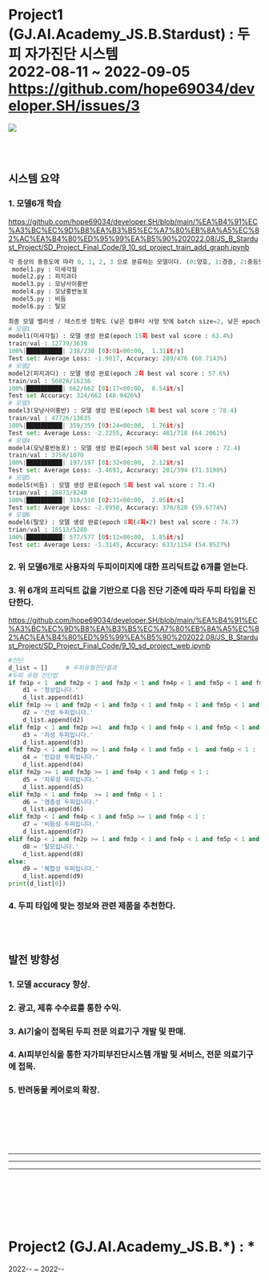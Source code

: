 # Project1 (GJ.AI.Academy_JS.B.Stardust) : 두피 자가진단 시스템 <br> 2022-08-11 ~ 2022-09-05 https://github.com/hope69034/developer.SH/issues/3
<img src="https://user-images.githubusercontent.com/108075604/188791960-6ca55e8f-757e-4b4e-ae9a-65ace5d6c754.gif"> 


<br><br>
## 시스템 요약

### 1. 모델6개 학습
https://github.com/hope69034/developer.SH/blob/main/%EA%B4%91%EC%A3%BC%EC%9D%B8%EA%B3%B5%EC%A7%80%EB%8A%A5%EC%82%AC%EA%B4%80%ED%95%99%EA%B5%90%202022.08/JS_B_Stardust_Project/SD_Project_Final_Code/9_10_sd_project_train_add_graph.ipynb
```python
각 증상의 중증도에 따라 0, 1, 2, 3 으로 분류하는 모델이다. (0:양호, 1:경증, 2:중등도, 3:중증) 
 model1.py : 미세각질       
 model2.py : 피지과다     
 model3.py : 모낭사이홍반   
 model4.py : 모낭홍반농포   
 model5.py : 비듬         
 model6.py : 탈모
 
최종 모델 벨리셋 / 테스트셋 정확도 (낮은 컴퓨터 사양 탓에 batch size=2, 낮은 epochs 로 학습)
# 모델1
model1(미세각질) : 모델 생성 완료(epoch 15회 best val score : 63.4%)
train/val : 12739/3639
100%|██████████| 238/238 [03:01<00:00,  1.31it/s]
Test set: Average Loss: -1.9017, Accuracy: 289/476 (60.7143%)
# 모델2
model2(피지과다) : 모델 생성 완료(epoch 2회 best val score : 57.6%)
train/val : 56826/16236
100%|██████████| 662/662 [01:17<00:00,  8.54it/s]
Test set Accuracy: 324/662 (48.9426%)
# 모델3
model3(모낭사이홍반) : 모델 생성 완료(epoch 5회 best val score : 78.4)
train/val : 47726/13635
100%|██████████| 359/359 [03:24<00:00,  1.76it/s]
Test set: Average Loss: -2.2255, Accuracy: 461/718 (64.2061%)
# 모델4
model4(모낭홍반농포) : 모델 생성 완료(epoch 50회 best val score : 72.4)
train/val : 3750/1070
100%|██████████| 197/197 [01:32<00:00,  2.12it/s]
Test set: Average Loss: -3.4693, Accuracy: 281/394 (71.3198%)
# 모델5
model5(비듬) : 모델 생성 완료(epoch 5회 best val score : 73.4)
trian/val : 28873/8248
100%|██████████| 310/310 [02:31<00:00,  2.05it/s]
Test set: Average Loss: -2.0950, Accuracy: 370/620 (59.6774%)
# 모델6
model6(탈모) : 모델 생성 완료(epoch 8회(4회×2) best val score : 74.7)
trian/val : 18513/5288
100%|██████████| 577/577 [05:12<00:00,  1.85it/s]
Test set: Average Loss: -1.3145, Accuracy: 633/1154 (54.8527%)
```
### 2. 위 모델6개로 사용자의 두피이미지에 대한 프리딕트값 6개를 얻는다.

### 3. 위 6개의 프리딕트 값을 기반으로 다음 진단 기준에 따라 두피 타입을 진단한다.
https://github.com/hope69034/developer.SH/blob/main/%EA%B4%91%EC%A3%BC%EC%9D%B8%EA%B3%B5%EC%A7%80%EB%8A%A5%EC%82%AC%EA%B4%80%ED%95%99%EA%B5%90%202022.08/JS_B_Stardust_Project/SD_Project_Final_Code/9_10_sd_project_web.ipynb

```python
#진단
d_list = []     # 두피유형진단결과
#두피 유형 진단법                    
if fm1p < 1  and fm2p < 1 and fm3p < 1 and fm4p < 1 and fm5p < 1 and fm6p < 1 :
    d1 = '정상입니다.'
    d_list.append(d1)
elif fm1p >= 1 and fm2p < 1 and fm3p < 1 and fm4p < 1 and fm5p < 1 and fm6p < 1 :
    d2 = '건성 두피입니다.' 
    d_list.append(d2)
elif fm1p < 1 and fm2p >=1  and fm3p < 1 and fm4p < 1 and fm5p < 1 and fm6p < 1 :
    d3 = '지성 두피입니다.'
    d_list.append(d3)
elif fm2p < 1 and fm3p >= 1 and fm4p < 1 and fm5p < 1  and fm6p < 1 :
    d4 = '민감성 두피입니다.'
    d_list.append(d4)
elif fm2p >= 1 and fm3p >= 1 and fm4p < 1 and fm6p < 1 :
    d5 = '지루성 두피입니다.'
    d_list.append(d5)
elif fm3p < 1 and fm4p  >= 1 and fm6p < 1 :
    d6 = '염증성 두피입니다.'
    d_list.append(d6)
elif fm3p < 1 and fm4p < 1 and fm5p >= 1 and fm6p < 1 :
    d7 = '비듬성 두피입니다.'
    d_list.append(d7)
elif fm1p < 1 and fm2p >= 1 and fm3p < 1 and fm4p < 1 and fm5p < 1 and fm6p >= 1 :
    d8 = '탈모입니다.'
    d_list.append(d8)
else:
    d9 = '복합성 두피입니다.'
    d_list.append(d9)
print(d_list[0])
``` 
        
### 4. 두피 타입에 맞는 정보와 관련 제품을 추천한다.

<br><br>
## 발전 방향성

### 1. 모델 accuracy 향상.
### 2. 광고, 제휴 수수료를 통한 수익.
### 3. AI기술이 접목된 두피 전문 의료기구 개발 및 판매.
### 4. AI피부인식을 통한 자가피부진단시스템 개발 및 서비스, 전문 의료기구에 접목.
### 5. 반려동물 케어로의 확장.

<br><br><br><br><br>
<hr><hr><hr>
<br><br><br><br><br>

# Project2 (GJ.AI.Academy_JS.B.*) : *
2022-*-* ~ 2022-*-*
